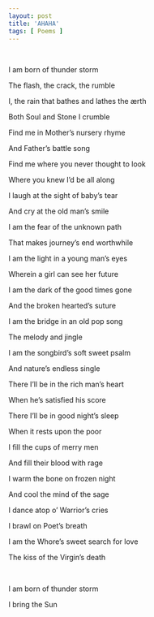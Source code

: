 ```yaml
---
layout: post
title: 'AHAHA'
tags: [ Poems ]
---
```


<br/>

I am born of thunder storm

The flash, the crack, the rumble

I, the rain that bathes and lathes the ærth

Both Soul and Stone I crumble

Find me in Mother’s nursery rhyme

And Father’s battle song

Find me where you never thought to look

Where you knew I’d be all along

I laugh at the sight of baby’s tear

And cry at the old man’s smile

I am the fear of the unknown path

That makes journey’s end worthwhile

I am the light in a young man’s eyes

Wherein a girl can see her future

I am the dark of the good times gone

And the broken hearted’s suture

I am the bridge in an old pop song

The melody and jingle

I am the songbird’s soft sweet psalm

And nature’s endless single

There I’ll be in the rich man’s heart

When he’s satisfied his score

There I’ll be in good night’s sleep

When it rests upon the poor

I fill the cups of merry men

And fill their blood with rage

I warm the bone on frozen night

And cool the mind of the sage

I dance atop o’ Warrior’s cries

I brawl on Poet’s breath

I am the Whore’s sweet search for love

The kiss of the Virgin’s death

<br/>

I am born of thunder storm

I bring the Sun

<br/>

